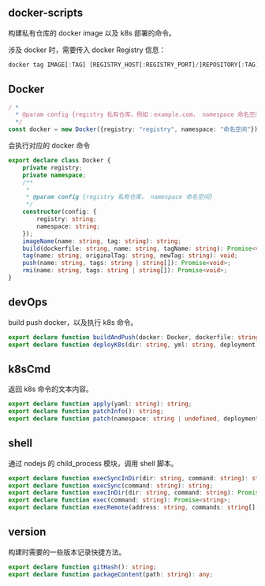 ## docker-scripts

构建私有仓库的 docker image 以及 k8s 部署的命令。

涉及 docker 时，需要传入 docker Registry 信息：

```ts
docker tag IMAGE[:TAG] [REGISTRY_HOST[:REGISTRY_PORT]/]REPOSITORY[:TAG]
```

## Docker

```ts
/ *
  * @param config {registry 私有仓库，例如：example.com， namespace 命名空间，例如：dev}
  */
const docker = new Docker({registry: "registry", namespace: "命名空间"});
```

会执行对应的 docker 命令

```ts
export declare class Docker {
    private registry;
    private namespace;
    /**
     *
     * @param config {registry 私有仓库， namespace 命名空间}
     */
    constructor(config: {
        registry: string;
        namespace: string;
    });
    imageName(name: string, tag: string): string;
    build(dockerfile: string, name: string, tagName: string): Promise<void>;
    tag(name: string, originalTag: string, newTag: string): void;
    push(name: string, tags: string | string[]): Promise<void>;
    rmi(name: string, tags: string | string[]): Promise<void>;
}
```

## devOps

build push docker，以及执行 k8s 命令。

```ts
export declare function buildAndPush(docker: Docker, dockerfile: string, name: string, tags: string | string[], deleteAfter: boolean): Promise<void>;
export declare function deployK8s(dir: string, yml: string, deployment: string, namespace: string): Promise<void>;
```

## k8sCmd

返回 k8s 命令的文本内容。

```ts
export declare function apply(yaml: string): string;
export declare function patchInfo(): string;
export declare function patch(namespace: string | undefined, deployment: string, patchInfo: string): string;
```

## shell

通过 nodejs 的 child_process 模块，调用 shell 脚本。

```ts
export declare function execSyncInDir(dir: string, command: string): string;
export declare function execSync(command: string): string;
export declare function execInDir(dir: string, command: string): Promise<string>;
export declare function exec(command: string): Promise<string>;
export declare function execRemote(address: string, commands: string[] | any): Promise<string>;
```

## version

构建时需要的一些版本记录快捷方法。

```ts
export declare function gitHash(): string;
export declare function packageContent(path: string): any;
```